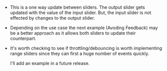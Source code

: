 - This is a one way update between sliders.
The output slider gets updated with the 
value of the input slider. But, the
input slider is not effected by changes
to the output slider. 

- Depending on the use case the
next example (Avoding Feedback) may be a 
better approach as it allows both
sliders to update their counterpart. 

- It's worth checking to see if 
throttling/debouncing is worth
implementing range sliders since
they can first a huge number
of events quickly. 

  I'll add an example in a future 
  release.